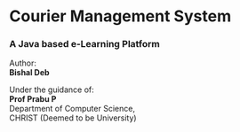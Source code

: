 # Courier Management System
### A Java based e-Learning Platform

Author:  
**Bishal Deb**  

Under the guidance of:  
**Prof Prabu P**  
Department of Computer Science,  
CHRIST (Deemed to be University)
